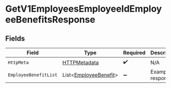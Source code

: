 # GetV1EmployeesEmployeeIdEmployeeBenefitsResponse


## Fields

| Field                                                               | Type                                                                | Required                                                            | Description                                                         |
| ------------------------------------------------------------------- | ------------------------------------------------------------------- | ------------------------------------------------------------------- | ------------------------------------------------------------------- |
| `HttpMeta`                                                          | [HTTPMetadata](../../Models/Components/HTTPMetadata.md)             | :heavy_check_mark:                                                  | N/A                                                                 |
| `EmployeeBenefitList`                                               | List<[EmployeeBenefit](../../Models/Components/EmployeeBenefit.md)> | :heavy_minus_sign:                                                  | Example response                                                    |